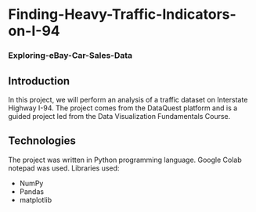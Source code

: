 # Finding-Heavy-Traffic-Indicators-on-I-94
### Exploring-eBay-Car-Sales-Data
## Introduction
In this project, we will perform an analysis of a traffic dataset on Interstate Highway I-94. The project comes from the DataQuest platform and is a guided project led from the Data Visualization Fundamentals Course.

## Technologies
The project was written in Python programming language.  Google Colab notepad was used.
Libraries used: 
- NumPy
- Pandas
- matplotlib
